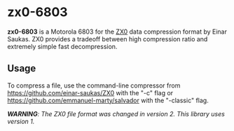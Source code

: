 # zx0-6803

**zx0-6803** is a Motorola 6803 for the [ZX0](https://github.com/einar-saukas/ZX0) data compression format by Einar Saukas. ZX0 provides a tradeoff between high compression ratio and extremely simple fast decompression.

## Usage

To compress a file, use the command-line compressor from https://github.com/einar-saukas/ZX0 with the "-c" flag or https://github.com/emmanuel-marty/salvador with the "-classic" flag.

_**WARNING**: The ZX0 file format was changed in version 2. This library uses version 1._
